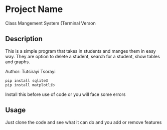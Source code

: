 # Project Name
Class Mangement System (Terminal Verson

## Description
This is a simple program that takes in students and manges them in easy way. They are option to delete a student, search for a student, show tables and graphs.

Author: Tutsirayi Tsorayi

````
pip install sqlite3
pip install matplotlib
````
Install this before use of code or you will face some errors


## Usage

Just clone the code and see what it can do and you add or remove features

 